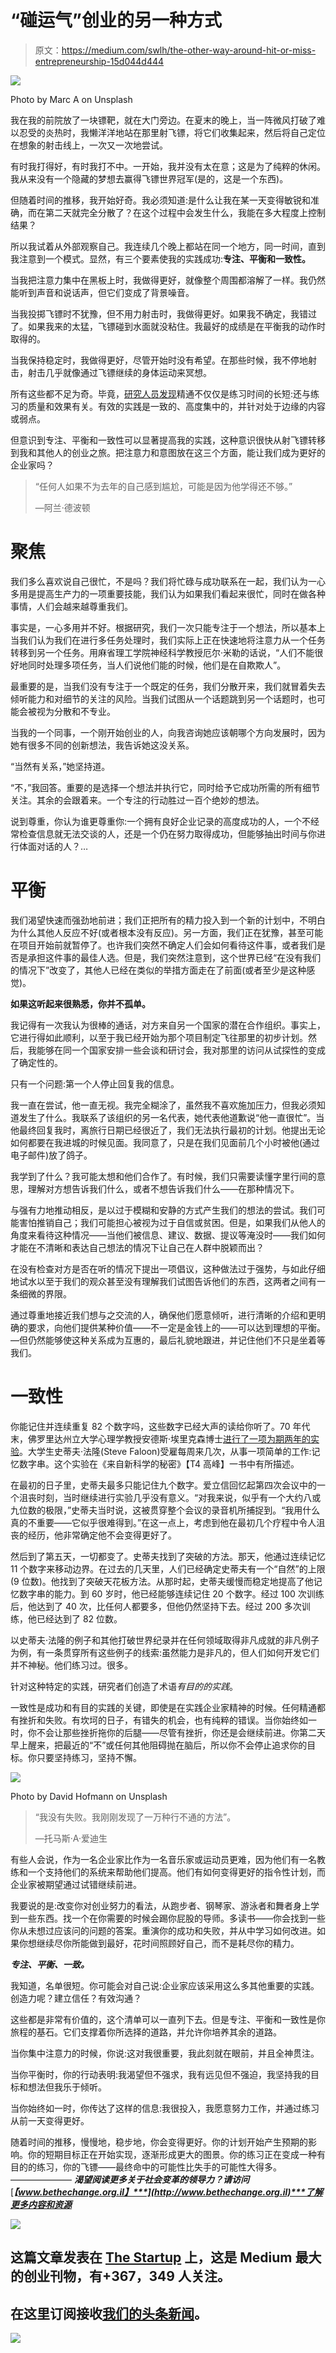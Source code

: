 # “碰运气”创业的另一种方式

> 原文：<https://medium.com/swlh/the-other-way-around-hit-or-miss-entrepreneurship-15d044d444>

![](img/dd9aaa59fdfd18f0a777a95ebee14a45.png)

Photo by Marc A on Unsplash

我在我的前院放了一块镖靶，就在大门旁边。在夏末的晚上，当一阵微风打破了难以忍受的炎热时，我懒洋洋地站在那里射飞镖，将它们收集起来，然后将自己定位在想象的射击线上，一次又一次地尝试。

有时我打得好，有时我打不中。一开始，我并没有太在意；这是为了纯粹的休闲。我从来没有一个隐藏的梦想去赢得飞镖世界冠军(是的，这是一个东西)。

但随着时间的推移，我开始好奇。我必须知道:是什么让我在某一天变得敏锐和准确，而在第二天就完全分散了？在这个过程中会发生什么，我能在多大程度上控制结果？

所以我试着从外部观察自己。我连续几个晚上都站在同一个地方，同一时间，直到我注意到一个模式。显然，有三个要素使我的实践成功:**专注、平衡和一致性。**

当我把注意力集中在黑板上时，我做得更好，就像整个周围都溶解了一样。我仍然能听到声音和说话声，但它们变成了背景噪音。

当我投掷飞镖时不犹豫，但不用力射击时，我做得更好。如果我不确定，我错过了。如果我来的太猛，飞镖碰到水面就没粘住。我最好的成绩是在平衡我的动作时取得的。

当我保持稳定时，我做得更好，尽管开始时没有希望。在那些时候，我不停地射击，射击几乎就像通过飞镖继续的身体运动来冥想。

所有这些都不足为奇。毕竟，[研究人员发现](https://www.facebook.com/TED/videos/2123412084338653/UzpfSTEwMDAwMTU1MDcxMDU2MjoxOTk4ODkxMjM2ODM5MjE0/)精通不仅仅是练习时间的长短:还与练习的质量和效果有关。有效的实践是一致的、高度集中的，并针对处于边缘的内容或弱点。

但意识到专注、平衡和一致性可以显著提高我的实践，这种意识很快从射飞镖转移到我和其他人的创业之旅。把注意力和意图放在这三个方面，能让我们成为更好的企业家吗？

> “任何人如果不为去年的自己感到尴尬，可能是因为他学得还不够。”
> 
> —阿兰·德波顿

# **聚焦**

我们多么喜欢说自己很忙，不是吗？我们将忙碌与成功联系在一起，我们认为一心多用是提高生产力的一项重要技能，我们认为如果我们看起来很忙，同时在做各种事情，人们会越来越尊重我们。

事实是，一心多用并不好。根据研究，我们一次只能专注于一个想法，所以基本上当我们认为我们在进行多任务处理时，我们实际上正在快速地将注意力从一个任务转移到另一个任务。用麻省理工学院神经科学教授厄尔·米勒的话说，“人们不能很好地同时处理多项任务，当人们说他们能的时候，他们是在自欺欺人”。

最重要的是，当我们没有专注于一个既定的任务，我们分散开来，我们就冒着失去倾听能力和对细节的关注的风险。当我们试图从一个话题跳到另一个话题时，也可能会被视为分散和不专业。

当我的一个同事，一个刚开始创业的人，向我咨询她应该朝哪个方向发展时，因为她有很多不同的创新想法，我告诉她这没关系。

“当然有关系，”她坚持道。

“不，”我回答。重要的是选择一个想法并执行它，同时给予它成功所需的所有细节关注。其余的会跟着来。一个专注的行动胜过一百个绝妙的想法。

说到尊重，你认为谁更尊重你:一个拥有良好企业记录的高度成功的人，一个不经常检查信息就无法交谈的人，还是一个仍在努力取得成功，但能够抽出时间与你进行体面对话的人？…

# **平衡**

我们渴望快速而强劲地前进；我们正把所有的精力投入到一个新的计划中，不明白为什么其他人反应不好(或者根本没有反应)。另一方面，我们正在犹豫，甚至可能在项目开始前就暂停了。也许我们突然不确定人们会如何看待这件事，或者我们是否是承担这件事的最佳人选。但是，我们突然注意到，这个世界已经“在没有我们的情况下”改变了，其他人已经在类似的举措方面走在了前面(或者至少是这种感觉)。

**如果这听起来很熟悉，你并不孤单。**

我记得有一次我认为很棒的通话，对方来自另一个国家的潜在合作组织。事实上，它进行得如此顺利，以至于我已经开始为那个项目制定飞往那里的初步计划。然后，我能够在同一个国家安排一些会谈和研讨会，我对那里的访问从试探性的变成了确定性的。

只有一个问题:第一个人停止回复我的信息。

我一直在尝试，他一直无视。我完全糊涂了，虽然我不喜欢施加压力，但我必须知道发生了什么。我联系了该组织的另一名代表，她代表他道歉说“他一直很忙”。当他最终回复我时，离旅行日期已经很近了，我们无法执行最初的计划。他提出无论如何都要在我进城的时候见面。我同意了，只是在我们见面前几个小时被他(通过电子邮件)放了鸽子。

我学到了什么？我可能太想和他们合作了。有时候，我们只需要读懂字里行间的意思，理解对方想告诉我们什么，或者不想告诉我们什么——在那种情况下。

与强有力地推动相反，是以过于模糊和安静的方式产生我们的想法的尝试。我们可能害怕推销自己；我们可能担心被视为过于自信或贫困。但是，如果我们从他人的角度来看待这种情况——当他们被信息、建议、数据、提议等淹没时——我们如何才能在不清晰和表达自己想法的情况下让自己在人群中脱颖而出？

在没有检查对方是否在听的情况下提出一项倡议，这种做法过于强势，与如此仔细地试水以至于我们的观众甚至没有理解我们试图告诉他们的东西，这两者之间有一条细微的界限。

通过尊重地接近我们想与之交流的人，确保他们愿意倾听，进行清晰的介绍和更明确的要求，向他们提供某种价值——不一定是金钱上的——可以达到理想的平衡。—但仍然能够使这种关系成为互惠的，最后礼貌地跟进，并记住他们不只是坐着等我们。

# **一致性**

你能记住并连续重复 82 个数字吗，这些数字已经大声的读给你听了。70 年代末，佛罗里达州立大学心理学教授安德斯·埃里克森博士[进行了一项为期两年的实验](http://nautil.us/issue/35/boundaries/not-all-practice-makes-perfect)。大学生史蒂夫·法隆(Steve Faloon)受雇每周来几次，从事一项简单的工作:记忆数字串。这个实验在《来自新科学的秘密》【T4 高峰】一书中有所描述。

在最初的日子里，史蒂夫最多只能记住九个数字。爱立信回忆起第四次会议中的一个沮丧时刻，当时继续进行实验几乎没有意义。“对我来说，似乎有一个大约八或九位数的极限，”史蒂夫当时说，这被贯穿整个会议的录音机所捕捉到。“我用什么真的不重要——它似乎很难得到。”在这一点上，考虑到他在最初几个疗程中令人沮丧的经历，他非常确定他不会变得更好了。

然后到了第五天，一切都变了。史蒂夫找到了突破的方法。那天，他通过连续记忆 11 个数字来移动边界。在过去的几天里，人们已经确定史蒂夫有一个“自然”的上限(9 位数)。他找到了突破天花板方法。从那时起，史蒂夫缓慢而稳定地提高了他记忆数字串的能力。到 60 岁时，他已经能够连续记住 20 个数字。经过 100 次训练后，他达到了 40 次，比任何人都要多，但他仍然坚持下去。经过 200 多次训练，他已经达到了 82 位数。

以史蒂夫·法隆的例子和其他打破世界纪录并在任何领域取得非凡成就的非凡例子为例，有一条贯穿所有这些例子的线索:虽然能力是非凡的，但人们如何开发它们并不神秘。他们练习过。很多。

针对这种特定的实践，研究者们创造了术语*有目的的实践*。

一致性是成功和有目的实践的关键，即使是在实践企业家精神的时候。任何精通都有挫折和失败。有坎坷的日子，有错失的机会，也有纯粹的错误。当你始终如一时，你不会让那些挫折拖你的后腿——尽管有挫折，你还是会继续前进。你第二天早上醒来，把最近的“不”或任何其他阻碍抛在脑后，所以你不会停止追求你的目标。你只要坚持练习，坚持不懈。

![](img/3c458bfd0b436b9ea567edd6999f8bc8.png)

Photo by David Hofmann on Unsplash

> “我没有失败。我刚刚发现了一万种行不通的方法”。
> 
> —托马斯·A·爱迪生

有些人会说，作为一名企业家比作为一名音乐家或运动员更难，因为他们有一名教练和一个支持他们的系统来帮助他们提高。他们有如何变得更好的指令性计划，而企业家被期望通过试错继续前进。

我要说的是:改变你对创业努力的看法，从跑步者、钢琴家、游泳者和舞者身上学到一些东西。找一个在你需要的时候会踢你屁股的导师。多读书——你会找到一些你从未想过应该问的问题的答案。重演你的成功和失败，并从中学习如何改进。如果你想继续尽你所能做到最好，花时间照顾好自己，而不是耗尽你的精力。

***专注、平衡、一致。***

我知道，名单很短。你可能会对自己说:企业家应该采用这么多其他重要的实践。创造力呢？建立信任？有效沟通？

这些都是非常有价值的，这个清单可以一直列下去。但是专注、平衡和一致性是你旅程的基石。它们支撑着你所选择的道路，并允许你培养其余的道路。

当你集中注意力的时候，你说:这对我很重要，我此刻就在眼前，并且全神贯注。

当你平衡时，你的行动表明:我渴望但不强求，我有远见但不强迫，我坚持我的目标和想法但我乐于倾听。

当你始终如一时，你传达了这样的信息:我很投入，我愿意努力工作，并通过练习从前一天变得更好。

随着时间的推移，慢慢地，稳步地，你会变得更好。你的计划开始产生预期的影响。你的短期目标正在开始实现，逐渐形成更大的图景。你的练习正在变成一种有目的的练习，你的飞镖——最终命中的可能性比失手的可能性大得多。
———————
***渴望阅读更多关于社会变革的领导力？请访问***[***【www.bethechange.org.il】***](http://www.bethechange.org.il)***了解更多内容和资源***

[![](img/308a8d84fb9b2fab43d66c117fcc4bb4.png)](https://medium.com/swlh)

## 这篇文章发表在 [The Startup](https://medium.com/swlh) 上，这是 Medium 最大的创业刊物，有+367，349 人关注。

## 在这里订阅接收[我们的头条新闻](http://growthsupply.com/the-startup-newsletter/)。

[![](img/b0164736ea17a63403e660de5dedf91a.png)](https://medium.com/swlh)